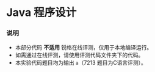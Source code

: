 # Java 程序设计

### 说明

+ 本部分代码 **不适用** 锐格在线评测，仅用于本地编译运行。
+ 如需通过在线评测，请使用评测代码文件夹下的代码。
+ 本实验代码题目均为输出 `a`（7213 题目为C语言评测）。
